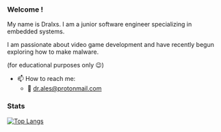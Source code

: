 ### Welcome !

My name is Dralxs. I am a junior software engineer specializing in embedded systems.

I am passionate about video game development and have recently begun exploring how to make malware. 

(for educational purposes only 😉)

- 📫 How to reach me:
  - 📧 dr.ales@protonmail.com

### Stats

[![Top Langs](https://github-readme-stats.vercel.app/api/top-langs/?username=dralxs&layout=compact)](https://github.com/anuraghazra/github-readme-stats)

